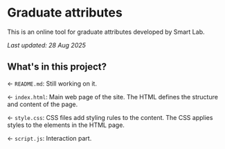 # Graduate attributes

This is an online tool for graduate attributes developed by Smart Lab. 

_Last updated: 28 Aug 2025_

## What's in this project?

← `README.md`: Still working on it.

← `index.html`: Main web page of the site. The HTML defines the structure and content of the page.

← `style.css`: CSS files add styling rules to the content. The CSS applies styles to the elements in the HTML page. 

← `script.js`: Interaction part.


